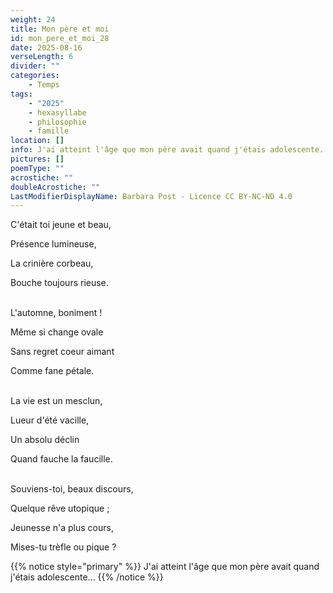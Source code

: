 ```yaml
---
weight: 24
title: Mon père et moi
id: mon_pere_et_moi_28
date: 2025-08-16
verseLength: 6
divider: ""
categories:
    - Temps
tags:
    - "2025"
    - hexasyllabe
    - philosophie
    - famille
location: []
info: J'ai atteint l'âge que mon père avait quand j'étais adolescente...
pictures: []
poemType: ""
acrostiche: ""
doubleAcrostiche: ""
LastModifierDisplayName: Barbara Post - Licence CC BY-NC-ND 4.0
---
```

C'était toi jeune et beau,

Présence lumineuse,

La crinière corbeau,

Bouche toujours rieuse.

 \
L'automne, boniment !

Même si change ovale

Sans regret coeur aimant

Comme fane pétale.

 \
La vie est un mesclun,

Lueur d'été vacille,

Un absolu déclin

Quand fauche la faucille.

 \
Souviens-toi, beaux discours,

Quelque rêve utopique ;

Jeunesse n'a plus cours,

Mises-tu trèfle ou pique ?

{{% notice style="primary" %}}
J'ai atteint l'âge que mon père avait quand j'étais adolescente...
{{% /notice %}}